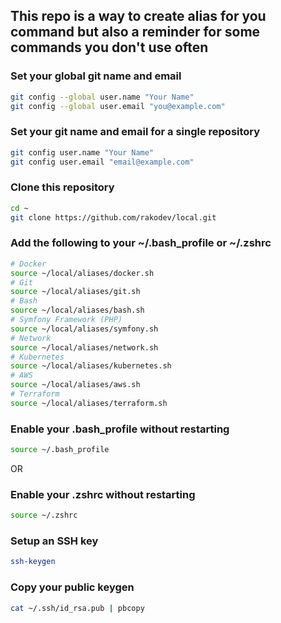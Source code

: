 ## This repo is a way to create alias for you command but also a reminder for some commands you don't use often

### Set your global git name and email

```bash
git config --global user.name "Your Name"
git config --global user.email "you@example.com"
```

### Set your git name and email for a single repository

```bash
git config user.name "Your Name"
git config user.email "email@example.com"
```

### Clone this repository

```bash
cd ~
git clone https://github.com/rakodev/local.git
```

### Add the following to your ~/.bash_profile or ~/.zshrc 

```bash
# Docker
source ~/local/aliases/docker.sh
# Git
source ~/local/aliases/git.sh
# Bash
source ~/local/aliases/bash.sh
# Symfony Framework (PHP)
source ~/local/aliases/symfony.sh
# Network
source ~/local/aliases/network.sh
# Kubernetes
source ~/local/aliases/kubernetes.sh
# AWS
source ~/local/aliases/aws.sh
# Terraform
source ~/local/aliases/terraform.sh  
```

### Enable your .bash_profile without restarting

```bash
source ~/.bash_profile
```

OR

### Enable your .zshrc without restarting

```bash
source ~/.zshrc
```

### Setup an SSH key

```bash
ssh-keygen
```

### Copy your public keygen

```bash
cat ~/.ssh/id_rsa.pub | pbcopy
```
